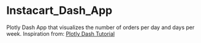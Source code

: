 # Instacart_Dash_App

Plotly Dash App that visualizes the number of orders per day and days per week.  Inspiration from: [Plotly Dash Tutorial](https://dash.plotly.com/tutorial)
